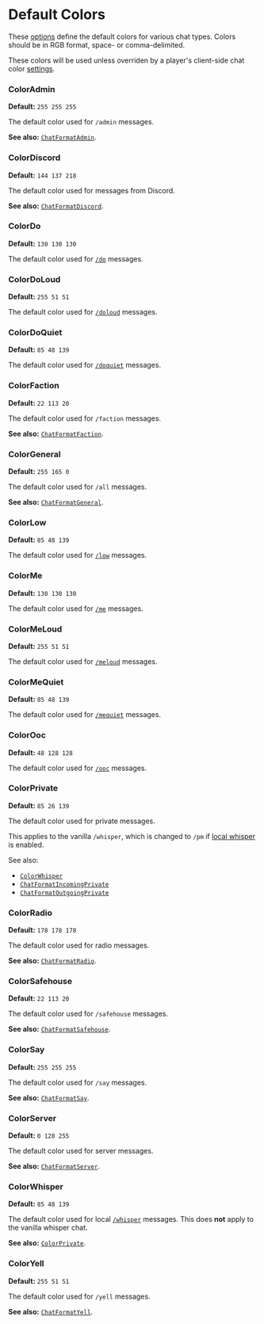 # Default Colors

These [options](./index.md) define the default colors for various chat types.
Colors should be in RGB format, space- or comma-delimited.

These colors will be used unless overriden by a player's client-side chat color [settings](../user-guide/chat-settings.md#color-customization).

### ColorAdmin
**Default:** `255 255 255`

The default color used for `/admin` messages.

**See also:** [`ChatFormatAdmin`](./chat-formats.md#chatformatadmin).

### ColorDiscord
**Default:** `144 137 218`

The default color used for messages from Discord.

**See also:** [`ChatFormatDiscord`](./chat-formats.md#chatformatdiscord).

### ColorDo
**Default:** `130 130 130`

The default color used for [`/do`](./chat-formats.md#chatformatdo) messages.

### ColorDoLoud
**Default:** `255 51 51`

The default color used for [`/doloud`](./chat-formats.md#chatformatdoloud) messages.

### ColorDoQuiet
**Default:** `85 48 139`

The default color used for [`/doquiet`](./chat-formats.md#chatformatdoquiet) messages.

### ColorFaction
**Default:** `22 113 20`

The default color used for `/faction` messages.

**See also:** [`ChatFormatFaction`](./chat-formats.md#chatformatfaction).

### ColorGeneral
**Default:** `255 165 0`

The default color used for `/all` messages.

**See also:** [`ChatFormatGeneral`](./chat-formats.md#chatformatgeneral).

### ColorLow
**Default:** `85 48 139`

The default color used for [`/low`](./chat-formats.md#chatformatlow) messages.

### ColorMe
**Default:** `130 130 130`

The default color used for [`/me`](./chat-formats.md#chatformatme) messages.

### ColorMeLoud
**Default:** `255 51 51`

The default color used for [`/meloud`](./chat-formats.md#chatformatmeloud) messages.

### ColorMeQuiet
**Default:** `85 48 139`

The default color used for [`/mequiet`](./chat-formats.md#chatformatmequiet) messages.

### ColorOoc
**Default:** `48 128 128`

The default color used for [`/ooc`](./chat-formats.md#chatformatooc) messages.

### ColorPrivate
**Default:** `85 26 139`

The default color used for private messages.

This applies to the vanilla `/whisper`, which is changed to `/pm` if [local whisper](./chat-formats.md#chatformatwhisper) is enabled.

See also:
- [`ColorWhisper`](./colors.md#colorwhisper)
- [`ChatFormatIncomingPrivate`](./chat-formats.md#chatformatincomingprivate)
- [`ChatFormatOutgoingPrivate`](./chat-formats.md#chatformatoutgoingprivate)

### ColorRadio
**Default:** `178 178 178`

The default color used for radio messages.

**See also:** [`ChatFormatRadio`](./chat-formats.md#chatformatradio).

### ColorSafehouse
**Default:** `22 113 20`

The default color used for `/safehouse` messages.

**See also:** [`ChatFormatSafehouse`](./chat-formats.md#chatformatsafehouse).

### ColorSay
**Default:** `255 255 255`

The default color used for `/say` messages.

**See also:** [`ChatFormatSay`](./chat-formats.md#chatformatsay).

### ColorServer
**Default:** `0 128 255`

The default color used for server messages.

**See also:** [`ChatFormatServer`](./chat-formats.md#chatformatserver).

### ColorWhisper
**Default:** `85 48 139`

The default color used for local [`/whisper`](./chat-formats.md#chatformatwhisper) messages.
This does **not** apply to the vanilla whisper chat.

**See also:** [`ColorPrivate`](#colorprivate).

### ColorYell
**Default:** `255 51 51`

The default color used for `/yell` messages.

**See also:** [`ChatFormatYell`](./chat-formats.md#chatformatyell).

